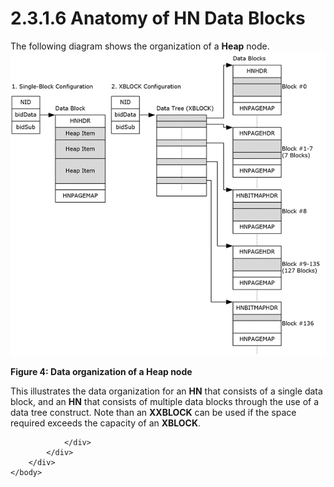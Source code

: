 <html dir="LTR" xmlns:mshelp="http://msdn.microsoft.com/mshelp" xmlns:ddue="http://ddue.schemas.microsoft.com/authoring/2003/5" xmlns:xlink="http://www.w3.org/1999/xlink" xmlns:tool="http://www.microsoft.com/tooltip">
    <head>
        <meta http-equiv="Content-Type" content="text/html; CHARSET=utf-8"></meta>
        <meta name="save" content="history"></meta>
        <title>2.3.1.6 Anatomy of HN Data Blocks</title>
        <xml>
            <mshelp:toctitle title="2.3.1.6 Anatomy of HN Data Blocks"></mshelp:toctitle>
            <mshelp:rltitle title="[MS-PST]: Anatomy of HN Data Blocks"></mshelp:rltitle>
            <mshelp:keyword index="A" term="a3fa280c-eba3-434f-86e4-b95141b3c7b1"></mshelp:keyword>
            <mshelp:attr name="DCSext.ContentType" value="open specification"></mshelp:attr>
            <mshelp:attr name="AssetID" value="a3fa280c-eba3-434f-86e4-b95141b3c7b1"></mshelp:attr>
            <mshelp:attr name="TopicType" value="kbRef"></mshelp:attr>
            <mshelp:attr name="DCSext.Title" value="[MS-PST]: Anatomy of HN Data Blocks" />
        </xml>
    </head>
    <body>
        <div id="header">
            <h1 class="heading">2.3.1.6 Anatomy of HN Data Blocks</h1>
        </div>
        <div id="mainSection">
            <div id="mainBody">
                <div id="allHistory" class="saveHistory"></div>
                <div id="sectionSection0" class="section" name="collapseableSection">
                    

<p>The following diagram shows the organization of a <b>Heap</b>
node.<img id="MS-PST_pict13ad113c-e2ab-4f64-9498-14b172dc307d.png" src="MS-PST_files/image004.png" alt="Data organization of a Heap node" title="Data organization of a Heap node"></p>

<p><b>Figure 4: Data organization of a Heap node</b></p>

<p>This illustrates the data organization for an <b>HN</b> that
consists of a single data block, and an <b>HN</b> that consists of multiple
data blocks through the use of a data tree construct. Note than an <b>XXBLOCK</b>
can be used if the space required exceeds the capacity of an <b>XBLOCK</b>.</p>


                </div>
            </div>
        </div>
    </body>
</html>